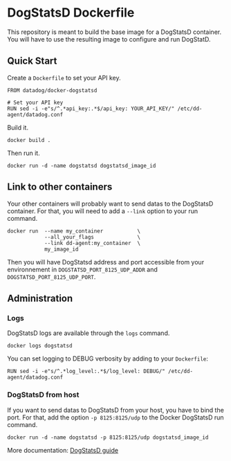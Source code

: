 # DogStatsD Dockerfile

This repository is meant to build the base image for a DogStatsD container. You will have to use the resulting image to configure and run DogStatD.


## Quick Start

Create a `Dockerfile` to set your API key.

```
FROM datadog/docker-dogstatsd

# Set your API key
RUN sed -i -e"s/^.*api_key:.*$/api_key: YOUR_API_KEY/" /etc/dd-agent/datadog.conf
```

Build it.

`docker build .`

Then run it.

`docker run -d -name dogstatsd dogstatsd_image_id`


## Link to other containers

Your other containers will probably want to send datas to the DogStatsD container. For that, you will need to add a `--link` option to your run command.

```
docker run  --name my_container           \
            --all_your_flags              \
            --link dd-agent:my_container  \
            my_image_id
```

Then you will have DogStatsd address and port accessible from your environnement in `DOGSTATSD_PORT_8125_UDP_ADDR` and `DOGSTATSD_PORT_8125_UDP_PORT`.


## Administration

### Logs

DogStatsD logs are available through the `logs` command.

`docker logs dogstatsd`

You can set logging to DEBUG verbosity by adding to your `Dockerfile`:

```
RUN sed -i -e"s/^.*log_level:.*$/log_level: DEBUG/" /etc/dd-agent/datadog.conf
```

### DogStatsD from host

If you want to send datas to DogStatsD from your host, you have to bind the port. For that, add the option `-p 8125:8125/udp` to the Docker DogStatsD run command.

`docker run -d -name dogstatsd -p 8125:8125/udp dogstatsd_image_id`




More documentation: [DogStatsD guide](http://docs.datadoghq.com/guides/dogstatsd/)
